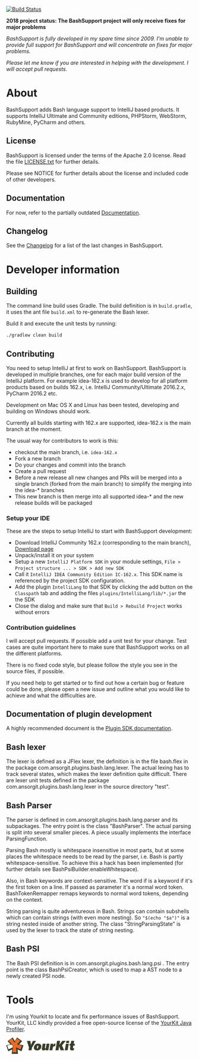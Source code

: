 [![Build Status](https://travis-ci.org/jansorg/BashSupport.svg?branch=idea-162.x)](https://travis-ci.org/jansorg/BashSupport)

**2018 project status: The BashSupport project will only receive fixes for major problems**

*BashSupport is fully developed in my spare time since 2009. I'm unable to provide full support for BashSupport and will concentrate on fixes for major problems.*

*Please let me know if you are interested in helping with the development. I will accept pull requests.*

# About
BashSupport adds Bash language support to IntelliJ based products.
It supports IntelliJ Ultimate and Community editions, PHPStorm, WebStorm, RubyMine, PyCharm and others.

## License
BashSupport is licensed under the terms of the Apache 2.0 license.
Read the file [LICENSE.txt](LICENSE.txt) for further details.

Please see NOTICE for further details about the license and included code of other developers.

## Documentation
For now, refer to the partially outdated [Documentation](http://www.ansorg-it.com/en/products_bashsupport.html).

## Changelog
See the [Changelog](Changelog.md) for a list of the last changes in BashSupport.

# Developer information
## Building
The command line build uses Gradle. The build definition is in `build.gradle`, it uses the ant file `build.xml` to re-generate the Bash lexer.

Build it and execute the unit tests by running:
```bash
./gradlew clean build
```

## Contributing
You need to setup IntelliJ at first to work on BashSupport.
BashSupport is developed in multiple branches, one for each major build version of the IntelliJ platform. For example idea-162.x is used
to develop for all platform products based on builds 162.x, i.e. IntelliJ Community/Ultimate 2016.2.x, PyCharm 2016.2 etc.

Development on Mac OS X and Linux has been tested, developing and building on Windows should work.

Currently all builds starting with 162.x are supported, idea-162.x is the main branch at the moment.

The usual way for contributors to work is this:
- checkout the main branch, i.e. `idea-162.x`
- Fork a new branch
- Do your changes and commit into the branch
- Create a pull request
- Before a new release all new changes and PRs will be merged into a single branch (forked from the main branch) to simplify the merging into the idea-* branches
- This new branch is then merge into all supported idea-* and the new release builds will be packaged

### Setup your IDE
These are the steps to setup IntelliJ to start with BashSupport development:
- Download IntelliJ Community 162.x (corresponding to the main branch), [Download page](https://www.jetbrains.com/idea/download/previous.html)
- Unpack/install it on your system
- Setup a new `IntelliJ Platform SDK` in your module settings, `File > Project structure ... > SDK > Add new SDK`
- Call it `IntelliJ IDEA Community Edition IC-162.x`. This SDK name is referenced by the project SDK configuration.
- Add the plugin `IntelliLang` to that SDK by clicking the add button on the `Classpath` tab and adding the files `plugins/IntelliLang/lib/*.jar` the the SDK
- Close the dialog and make sure that `Build > Rebuild Project` works without errors

### Contribution guidelines

I will accept pull requests. If possible add a unit test for your change. Test cases are quite important here to make sure that BashSupport
works on all the different platforms.

There is no fixed code style, but please follow the style you see in the source files, if possible.

If you need help to get started or to find out how a certain bug or feature could be done, please open a new issue and outline
what you would like to achieve and what the difficulties are.

## Documentation of plugin development
A highly recommended document is the [Plugin SDK documentation](http://www.jetbrains.org/intellij/sdk/docs/).

## Bash lexer
The lexer is defined as a JFlex lexer, the definition is in the file bash.flex in the package com.ansorgit.plugins.bash.lang.lexer.
The actual lexing has to track several states, which makes the lexer definition quite difficult. There are lexer unit tests defined in the package com.ansorgit.plugins.bash.lang.lexer in the source directory "test". 

## Bash Parser
The parser is defined in com.ansorgit.plugins.bash.lang.parser and its subpackages. The entry point is the class "BashParser". The actual parsing is split into several smaller pieces. A piece usually implements the interface ParsingFunction.

Parsing Bash mostly is whitespace insensitive in most parts, but at some places the whitespace needs to be read by the parser, i.e. Bash is partly whitespace-sensitive. To achieve this a hack has been implemented (for further details see BashPsiBuilder.enableWhitespace).

Also, in Bash keywords are context-sensitive. The word if is a keyword if it's the first token on a line. If passed as parameter it's a normal word token. BashTokenRemapper remaps keywords to normal word tokens, depending on the context.

String parsing is quite adventureous in Bash. Strings can contain subshells which can contain strings (with even more nesting). So `"$(echo "$a")"` is a string nested inside of another string. The class "StringParsingState" is used by the lexer to track the state of string nesting.

## Bash PSI
The Bash PSI definition is in com.ansorgit.plugins.bash.lang.psi . The entry point is the class BashPsiCreator, which is used to map a AST node to a newly created PSI node.

# Tools
I'm using Yourkit to locate and fix performance issues of BashSupport. YourKit, LLC kindly provided a
free open-source license of the [YourKit Java Profiler](https://www.yourkit.com/java/profiler/index.jsp).

![YourKit Java Profiler Logo](yklogo.png "YourKit Java Profiler Logo")
